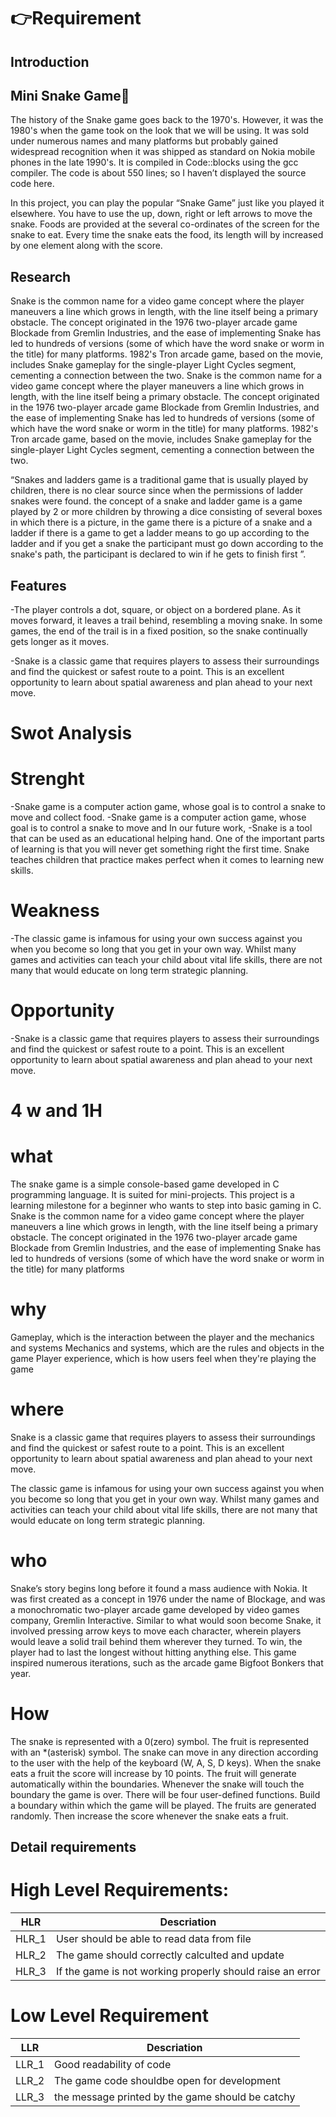 # 👉Requirement
## Introduction
## Mini Snake Game🐍
   The history of the Snake game goes back to the 1970's. However, it was the 1980's when the game took on the look that we will be using. It was sold under numerous names and many platforms but probably gained widespread recognition when it was shipped as standard on Nokia mobile phones in the late 1990's.
 It is compiled in Code::blocks using the gcc compiler. The code is about 550 lines; so I haven’t displayed the source code here.
 
 In this project, you can play the popular “Snake Game” just like you played it elsewhere. You have to use the up, down, right or left arrows to move the snake.
Foods are provided at the several co-ordinates of the screen for the snake to eat. Every time the snake eats the food, its length will by increased by one element along with the score.
## Research

Snake is the common name for a video game concept where the player maneuvers a line which grows in length, with the line itself being a primary obstacle. The concept originated in the 1976 two-player arcade game Blockade from Gremlin Industries, and the ease of implementing Snake has led to hundreds of versions (some of which have the word snake or worm in the title) for many platforms. 1982's Tron arcade game, based on the movie, includes Snake gameplay for the single-player Light Cycles segment, cementing a connection between the two.
Snake is the common name for a video game concept where the player maneuvers a line which grows in length, with the line itself being a primary obstacle. The concept originated in the 1976 two-player arcade game Blockade from Gremlin Industries, and the ease of implementing Snake has led to hundreds of versions (some of which have the word snake or worm in the title) for many platforms. 1982's Tron arcade game, based on the movie, includes Snake gameplay for the single-player Light Cycles segment, cementing a connection between the two.

“Snakes and ladders game is a traditional game that is
usually played by children, there is no clear source since when
the permissions of ladder snakes were found. the concept of a
snake and ladder game is a game played by 2 or more children
by throwing a dice consisting of several boxes in which there
is a picture, in the game there is a picture of a snake and a
ladder if there is a game to get a ladder means to go up
according to the ladder and if you get a snake the participant
must go down according to the snake's path, the participant is
declared to win if he gets to finish first ”.




## Features
-The player controls a dot, square, or object on a bordered plane. As it moves forward, 
it leaves a trail behind, resembling a moving snake. In some games,
the end of the trail is in a fixed position, 
so the snake continually gets longer as it moves.

  -Snake is a classic game that requires players to assess their surroundings and find the quickest or safest route to a point. This is an excellent opportunity to learn about spatial awareness and plan ahead to your next move.     

# Swot Analysis
# Strenght
 -Snake game is a computer action game, whose goal is to control a snake to move and collect food.
   -Snake game is a computer action game, whose goal is to control a snake to move and In our future work,
   -Snake is a tool that can be used as an educational helping hand. One of the important parts of learning is that you will never get something right the first time. Snake teaches children that practice makes perfect when it comes to learning new skills. 
 # Weakness
 -The classic game is infamous for using your own success against you when you become so long that you get in your own way. Whilst many games and activities can teach your child about vital life skills, there are not many that would educate on long term strategic planning.
 
 
 # Opportunity
 -Snake is a classic game that requires players to assess their surroundings and find the quickest or safest route to a point. This is an excellent opportunity to learn about spatial awareness and plan ahead to your next move.
 # 4 w and 1H
 # what
 The snake game is a simple console-based game developed in C programming language. It is suited for mini-projects. This project is a learning milestone for a beginner who wants to step into basic gaming in C.
 Snake is the common name for a video game concept where the player maneuvers a line which grows in length, with the line itself being a primary obstacle. The concept originated in the 1976 two-player arcade game Blockade from Gremlin Industries, and the ease of implementing Snake has led to hundreds of versions (some of which have the word snake or worm in the title) for many platforms
 
# why

Gameplay, which is the interaction between the player and the mechanics and systems
Mechanics and systems, which are the rules and objects in the game
Player experience, which is how users feel when they're playing the game


# where
Snake is a classic game that requires players to assess their surroundings and find the quickest or safest route to a point. This is an excellent opportunity to learn about spatial awareness and plan ahead to your next move.

The classic game is infamous for using your own success against you when you become so long that you get in your own way. Whilst many games and activities can teach your child about vital life skills, there are not many that would educate on long term strategic planning.

# who
Snake’s story begins long before it found a mass audience with Nokia. It was first created as a concept in 1976 under the name of Blockage, and was a monochromatic two-player arcade game developed by video games company, Gremlin Interactive. Similar to what would soon become Snake, it involved pressing arrow keys to move each character, wherein players would leave a solid trail behind them wherever they turned. To win, the player had to last the longest without hitting anything else. This game inspired numerous iterations, such as the arcade game Bigfoot Bonkers that year.

# How
The snake is represented with a 0(zero) symbol.
The fruit is represented with an *(asterisk) symbol.
The snake can move in any direction according to the user with the help of the keyboard (W, A, S, D keys).
When the snake eats a fruit the score will increase by 10 points.
The fruit will generate automatically within the boundaries.
Whenever the snake will touch the boundary the game is over.
There will be four user-defined functions.
Build a boundary within which the game will be played.
The fruits are generated randomly.
Then increase the score whenever the snake eats a fruit.



## Detail requirements
# High Level Requirements:
| HLR  | Descriation |
| ------------- | ------------- |
| HLR_1  | User should be able to read data from file   |
| HLR_2  | The game should correctly calculted and update |
| HLR_3  | If the game is not working properly should raise an error


# Low Level Requirement

| LLR  | Descriation |
| ------------- | ------------- |
| LLR_1  | Good readability of code   |
| LLR_2  | The game code shouldbe open for development  |
| LLR_3  | the message printed by the game should be catchy  

